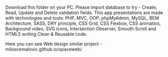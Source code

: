 Download this folder on your PC. 
Please import database to try - Create, Read, Update and Delete validation fields. 
This app presentations are made with technologies and tools: PHP, MVC, OOP, phpMyAdmin, MySQL, BEM Architecture, SASS, DRY principle, CSS Grid, CSS Flexbox, CSS animatios, Background video, SVG icons, Intersection Observer, Smooth Scroll and HTML5 writing Clean & Reusable code.

Here you can see Web design similar project - miloscemalovic.github.io/spaceweb/
